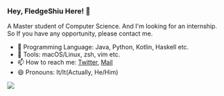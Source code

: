 ### Hey, FledgeShiu Here! 👋
A Master student of Computer Science.
And I'm looking for an internship. So If you have any opportunity, please contact me.
- 🔭 Programming Language: Java, Python, Kotlin, Haskell etc.
- 🧩 Tools: macOS/Linux, zsh, vim etc.
- 📫 How to reach me: [Twitter](https://twitter.com/fledge_xu), [Mail](mailto:xzk0701@gmail.com)
- 😄 Pronouns: It/It(Actually, He/Him)

![](https://github-readme-stats.vercel.app/api?username=fledgexu)

<!--
**FledgeXu/FledgeXu** is a ✨ _special_ ✨ repository because its `README.md` (this file) appears on your GitHub profile.

Here are some ideas to get you started:

- 🔭 I’m currently working on ...
- 🌱 I’m currently learning ...
- 👯 I’m looking to collaborate on ...
- 🤔 I’m looking for help with ...
- 💬 Ask me about ...
- 📫 How to reach me: ...
- 😄 Pronouns: ...
- ⚡ Fun fact: ...
-->
